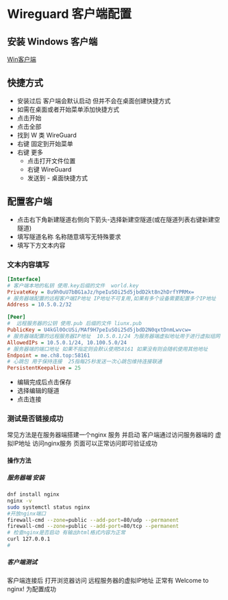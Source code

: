 # Wireguard 客户端配置

## 安装 Windows 客户端

[Win客户端](https://download.wireguard.com/windows-client/wireguard-installer.exe)

## 快捷方式

- 安装过后 客户端会默认启动 但并不会在桌面创建快捷方式
- 如需在桌面或者开始菜单添加快捷方式
- 点击开始
- 点击全部
- 找到 W 类 WireGuard
- 右键 固定到开始菜单
- 右键 更多
    - 点击打开文件位置
    - 右键 WireGuard
    - 发送到 - 桌面快捷方式

## 配置客户端

- 点击右下角新建隧道右侧向下箭头-选择新建空隧道(或在隧道列表右键新建空隧道)
- 填写隧道名称 名称随意填写无特殊要求
- 填写下方文本内容

### 文本内容填写

```Ini
[Interface]
# 客户端本地的私钥 使用.key后缀的文件  world.key 
PrivateKey = 8u9h0uU7bBG1aJz/hpeIuSOi25d5jbdD2kt8n2hDrfYPRMx=
# 服务器端配置的远程客户端IP地址 IP地址不可复用,如果有多个设备需要配置多个IP地址
Address = 10.5.0.2/32

[Peer]
#  远程服务器的公钥 使用.pub 后缀的文件 liunx.pub 
PublicKey = U4kGl0OcUSi/MAf9H7peIuSOi25d5jbdD2N0qxtDnmLwvcw=
# 服务器端配置的远程服务器IP地址  10.5.0.1/24 为服务器端虚拟地址用于进行虚拟组网 10.100.5.0/24 为服务器端内网地址用于内网转发
AllowedIPs = 10.5.0.1/24, 10.100.5.0/24
# 服务器端的端口地址 如果不指定则会默认使用58161 如果没有则会随机使用其他地址
Endpoint = me.ch8.top:58161
# 心跳包 用于保持连接  25指每25秒发送一次心跳包维持连接联通
PersistentKeepalive = 25
```

- 编辑完成后点击保存
- 选择编辑的隧道
- 点击连接

### 测试是否链接成功

常见方法是在服务器端搭建一个nginx 服务 并启动
客户端通过访问服务器端的 虚拟IP地址 访问nginx服务 页面可以正常访问即可验证成功

#### 操作方法

##### 服务器端 安装

```Bash
dnf install nginx 
nginx -v
sudo systemctl status nginx
#开放nginx端口
firewall-cmd --zone=public --add-port=80/udp --permanent
firewall-cmd --zone=public --add-port=80/tcp --permanent
# 检查nginx是否启动 有输出html格式内容为正常
curl 127.0.0.1
# 
```
##### 客户端测试

客户端连接后 打开浏览器访问 远程服务器的虚拟IP地址 正常有 Welcome to nginx! 为配置成功